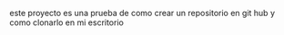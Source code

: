 este proyecto es una prueba de como crear un repositorio en git hub y como clonarlo en mi escritorio